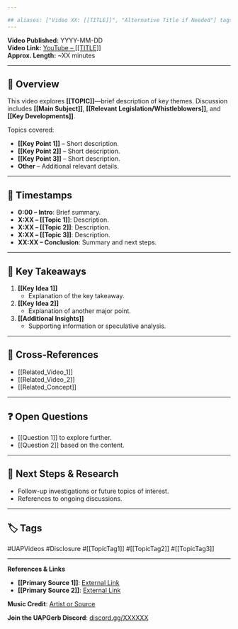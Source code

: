 ```yaml
---

## aliases: ["Video XX: [[TITLE]]", "Alternative Title if Needed"] tags: #UAPVideos #TopicTag1 #TopicTag2
---
```

**Video Published:** YYYY-MM-DD  
**Video Link:** [YouTube – [[TITLE]]](https://chatgpt.com/g/g-67baa97585e08191bb015cca779fd47a-uap-gerb-research-assistant/c/INSERT_VIDEO_LINK)  
**Approx. Length:** ~XX minutes

---

## 📌 Overview

This video explores **[[TOPIC]]**—brief description of key themes. Discussion includes **[[Main Subject]]**, **[[Relevant Legislation/Whistleblowers]]**, and **[[Key Developments]]**.

Topics covered:

- **[[Key Point 1]]** – Short description.
- **[[Key Point 2]]** – Short description.
- **[[Key Point 3]]** – Short description.
- **Other** – Additional relevant details.

---

## 🎥 Timestamps

- **0:00 – Intro**: Brief summary.
- **X:XX – [[Topic 1]]**: Description.
- **X:XX – [[Topic 2]]**: Description.
- **X:XX – [[Topic 3]]**: Description.
- **XX:XX – Conclusion**: Summary and next steps.

---

## 📝 Key Takeaways

1. **[[Key Idea 1]]**
    - Explanation of the key takeaway.
2. **[[Key Idea 2]]**
    - Explanation of another major point.
3. **[[Additional Insights]]**
    - Supporting information or speculative analysis.

---

## 🔗 Cross-References

- [[Related_Video_1]]
- [[Related_Video_2]]
- [[Related_Concept]]

---

## ❓ Open Questions

- [[Question 1]] to explore further.
- [[Question 2]] based on the content.

---

## 🔮 Next Steps & Research

- Follow-up investigations or future topics of interest.
- References to ongoing discussions.

---

## 🏷️ Tags

#UAPVideos #Disclosure #[[TopicTag1]] #[[TopicTag2]] #[[TopicTag3]]

---

**References & Links**

- **[[Primary Source 1]]**: [External Link](https://chatgpt.com/g/g-67baa97585e08191bb015cca779fd47a-uap-gerb-research-assistant/c/INSERT_LINK)
- **[[Primary Source 2]]**: [External Link](https://chatgpt.com/g/g-67baa97585e08191bb015cca779fd47a-uap-gerb-research-assistant/c/INSERT_LINK)

**Music Credit**: [Artist or Source](https://chatgpt.com/g/g-67baa97585e08191bb015cca779fd47a-uap-gerb-research-assistant/c/INSERT_LINK)

**Join the UAPGerb Discord**: [discord.gg/XXXXXX](https://chatgpt.com/g/g-67baa97585e08191bb015cca779fd47a-uap-gerb-research-assistant/c/INSERT_LINK)